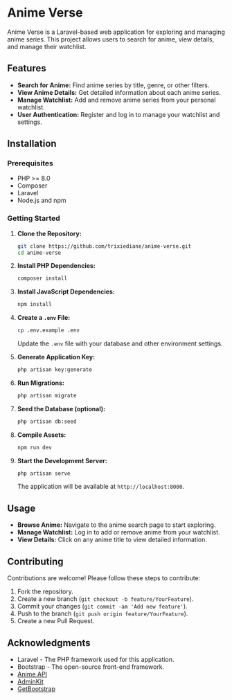# Anime Verse

Anime Verse is a Laravel-based web application for exploring and managing anime series. This project allows users to search for anime, view details, and manage their watchlist.

## Features

- **Search for Anime:** Find anime series by title, genre, or other filters.
- **View Anime Details:** Get detailed information about each anime series.
- **Manage Watchlist:** Add and remove anime series from your personal watchlist.
- **User Authentication:** Register and log in to manage your watchlist and settings.

## Installation

### Prerequisites

- PHP >= 8.0
- Composer
- Laravel
- Node.js and npm

### Getting Started

1. **Clone the Repository:**

    ```bash
    git clone https://github.com/trixiediane/anime-verse.git
    cd anime-verse
    ```

2. **Install PHP Dependencies:**

    ```bash
    composer install
    ```

3. **Install JavaScript Dependencies:**

    ```bash
    npm install
    ```

4. **Create a `.env` File:**

    ```bash
    cp .env.example .env
    ```

    Update the `.env` file with your database and other environment settings.

5. **Generate Application Key:**

    ```bash
    php artisan key:generate
    ```

6. **Run Migrations:**

    ```bash
    php artisan migrate
    ```

7. **Seed the Database (optional):**

    ```bash
    php artisan db:seed
    ```

8. **Compile Assets:**

    ```bash
    npm run dev
    ```

9. **Start the Development Server:**

    ```bash
    php artisan serve
    ```

    The application will be available at `http://localhost:8000`.

## Usage

- **Browse Anime:** Navigate to the anime search page to start exploring.
- **Manage Watchlist:** Log in to add or remove anime from your watchlist.
- **View Details:** Click on any anime title to view detailed information.

## Contributing

Contributions are welcome! Please follow these steps to contribute:

1. Fork the repository.
2. Create a new branch (`git checkout -b feature/YourFeature`).
3. Commit your changes (`git commit -am 'Add new feature'`).
4. Push to the branch (`git push origin feature/YourFeature`).
5. Create a new Pull Request.

## Acknowledgments

- Laravel - The PHP framework used for this application.
- Bootstrap - The open-source front-end framework.
- [Anime API](https://docs.api.jikan.moe/)
- [AdminKit](https://demo.adminkit.io/)
- [GetBootstrap](https://getbootstrap.com/)

